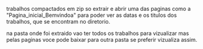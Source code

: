 trabalhos compactados em zip 
so extrair e abrir uma das paginas como a "Pagina_inicial_Bemvindoa" para poder ver as datas e os titulos dos trabalhos, que se encontram no diretorio.

na pasta onde foi extraido vao ter todos os trabalhos para vizualizar mas pelas paginas voce pode baixar para outra pasta se preferir vizualiza assim.
